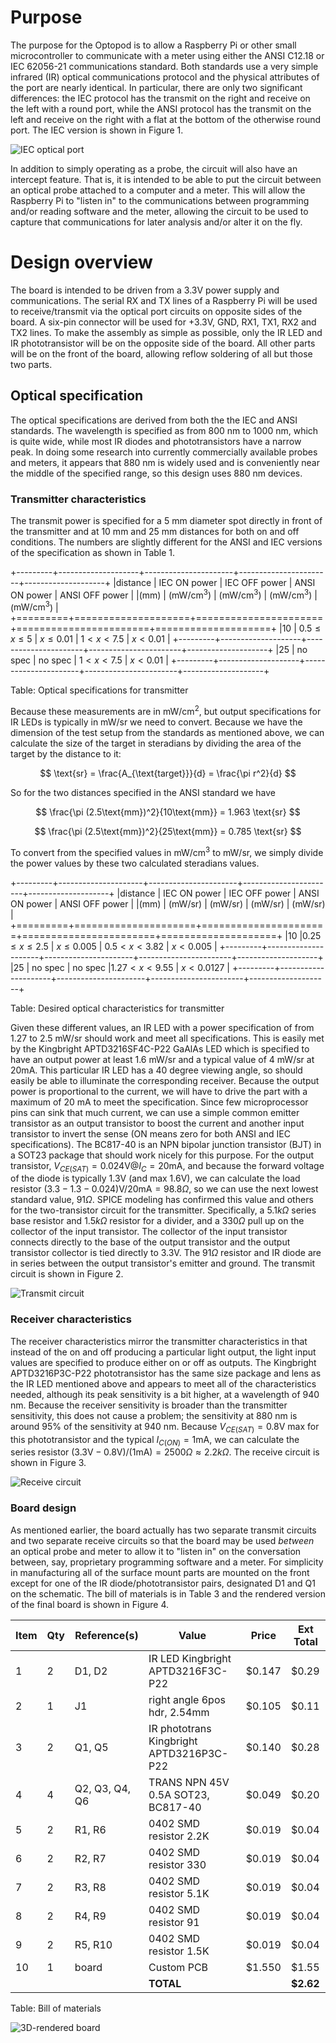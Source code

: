 # Purpose
The purpose for the Optopod is to allow a Raspberry Pi or other small microcontroller to communicate with a meter using either the ANSI C12.18 or IEC 62056-21 communications standard.  Both standards use a very simple infrared (IR) optical communications protocol and the physical attributes of the port are nearly identical.  In particular, there are only two significant differences:  the IEC protocol has the transmit on the right and receive on the left with a round port, while the ANSI protocol has the transmit on the left and receive on the right with a flat at the bottom of the otherwise round port.  The IEC version is shown in Figure 1.

![IEC optical port](Optopod/images/IEC_optical_port.png)

In addition to simply operating as a probe, the circuit will also have an intercept feature.  That is, it is intended to be able to put the circuit between an optical probe attached to a computer and a meter.  This will allow the Raspberry Pi to "listen in" to the communications between programming and/or reading software and the meter, allowing the circuit to be used to capture that communications for later analysis and/or alter it on the fly.

# Design overview
The board is intended to be driven from a 3.3V power supply and communications.  The serial RX and TX lines of a Raspberry Pi will be used to receive/transmit via the optical port circuits on opposite sides of the board.  A six-pin connector will be used for +3.3V, GND, RX1, TX1, RX2 and TX2 lines.   To make the assembly as simple as possible, only the IR LED and IR phototransistor will be on the opposite side of the board.  All other parts will be on the front of the board, allowing reflow soldering of all but those two parts.

## Optical specification
The optical specifications are derived from both the the IEC and ANSI standards.  The wavelength is specified as from 800 nm to 1000 nm, which is quite wide, while most IR diodes and phototransistors have a narrow peak.  In doing some research into currently commercially available probes and meters, it appears that 880 nm is widely used and is conveniently near the middle of the specified range, so this design uses 880 nm devices.

### Transmitter characteristics

The transmit power is specified for a 5 mm diameter spot directly in front of the transmitter and at 10 mm and 25 mm distances for both on and off conditions.  The numbers are slightly different for the ANSI and IEC versions of the specification as shown in Table 1.

+---------+--------------------+----------------------+-----------------------+--------------------+
|distance | IEC ON power       | IEC OFF power        | ANSI ON power         | ANSI OFF power     |
|(mm)     | ($\text{mW/cm}^3$) | ($\text{mW/cm}^3$)   | ($\text{mW/cm}^3$)    | ($\text{mW/cm}^3$) |
+=========+====================+======================+=======================+====================+
|10       | $0.5 \le x \le 5$  | $x \le 0.01$         |  $1 < x < 7.5$        |    $x < 0.01$      |
+---------+--------------------+----------------------+-----------------------+--------------------+
|25       | no spec            |  no spec             |  $1 < x < 7.5$        |    $x < 0.01$      |
+---------+--------------------+----------------------+-----------------------+--------------------+

Table: Optical specifications for transmitter

Because these measurements are in $\text{mW/cm}^2$, but output specifications for IR LEDs is typically in mW/sr we need to convert.  Because we have the dimension of the test setup from the standards as mentioned above, we can calculate the size of the target in steradians by dividing the area of the target by the distance to it:

$$ \text{sr} = \frac{A_{\text{target}}}{d} = \frac{\pi r^2}{d} $$

So for the two distances specified in the ANSI standard we have

$$ \frac{\pi (2.5\text{mm})^2}{10\text{mm}} = 1.963 \text{sr} $$

$$ \frac{\pi (2.5\text{mm})^2}{25\text{mm}} = 0.785 \text{sr} $$

To convert from the specified values in $\text{mW/cm}^3$ to mW/sr, we simply divide the power values by these two calculated steradians values.

+---------+---------------------+----------------------+-----------------------+--------------------+
|distance | IEC ON power        | IEC OFF power        | ANSI ON power         | ANSI OFF power     |
|(mm)     | (mW/sr)             | (mW/sr)              | (mW/sr)               | (mW/sr)            |
+=========+=====================+======================+=======================+====================+
|10       |$0.25 \le x\le 2.5$  | $x \le 0.005$        |  $0.5 < x < 3.82$     |    $x < 0.005$     |
+---------+---------------------+----------------------+-----------------------+--------------------+
|25       | no spec             |  no spec             |$1.27 < x < 9.55$      |    $x < 0.0127$    |
+---------+---------------------+----------------------+-----------------------+--------------------+

Table: Desired optical characteristics for transmitter

Given these different values, an IR LED with a power specification of from 1.27 to 2.5 mW/sr should work and meet all specifications.  This is easily met by the Kingbright APTD3216SF4C-P22 GaAlAs LED which is specified to have an output power at least 1.6 mW/sr and a typical value of 4 mW/sr at 20mA.  This particular IR LED has a 40 degree viewing angle, so should easily be able to illuminate the corresponding receiver.  Because the output power is proportional to the current, we will have to drive the part with a maximum of 20 mA to meet the specification.  Since few microprocessor pins can sink that much current, we can use a simple common emitter transistor as an output transistor to boost the current and another input transistor to invert the sense (ON means zero for both ANSI and IEC specifications).  The BC817-40 is an NPN bipolar junction transistor (BJT) in a SOT23 package that should work nicely for this purpose.  For the output transistor, $V_{CE(SAT)} = 0.024\text{V} @ I_C = 20\text{mA}$, and because the forward voltage of the diode is typically 1.3V (and max 1.6V), we can calculate the load resistor $(3.3 - 1.3 - 0.024)\text{V}/20\text{mA} = 98.8\Omega$, so we can use the next lowest standard value, $91\Omega$.  SPICE modeling has confirmed this value and others for the two-transistor circuit for the transmitter.  Specifically, a $5.1k\Omega$ series base resistor and $1.5k\Omega$ resistor for a divider, and a $330\Omega$ pull up on the collector of the input transistor. The collector of the input transistor connects directly to the base of the output transistor and the output transistor collector is tied directly to 3.3V.  The $91\Omega$ resistor and IR diode are in series between the output transistor's emitter and ground.  The transmit circuit is shown in Figure 2.

![Transmit circuit](Optopod/images/transmit.png)

### Receiver characteristics
The receiver characteristics mirror the transmitter characteristics in that instead of the on and off producing a particular light output, the light input values are specified to produce either on or off as outputs.  The Kingbright APTD3216P3C-P22 phototransistor has the same size package and lens as the IR LED mentioned above and appears to meet all of the characteristics needed, although its peak sensitivity is a bit higher, at a wavelength of 940 nm.  Because the receiver sensitivity is broader than the transmitter sensitivity, this does not cause a problem; the sensitivity at 880 nm is around 95% of the sensitivity at 940 nm.  Because $V_{CE(SAT)} = 0.8\text{V}$ max for this phototransistor and the typical $I_{C(ON)} = 1\text{mA}$, we can calculate the series resistor $(3.3\text{V}-0.8\text{V})/(1\text{mA}) = 2500\Omega \approx 2.2k\Omega$.  The receive circuit is shown in Figure 3.

![Receive circuit](Optopod/images/receive.png)

### Board design
As mentioned earlier, the board actually has two separate transmit circuits and two separate receive circuits so that the board may be used *between* an optical probe and meter to allow it to "listen in" on the conversation between, say, proprietary programming software and a meter.  For simplicity in manufacturing all of the surface mount parts are mounted on the front except for one of the IR diode/phototransistor pairs, designated D1 and Q1 on the schematic.  The bill of materials is in Table 3 and the rendered version of the final board is shown in Figure 4.

 Item| Qty | Reference(s)  |    Value                                 | Price  |Ext Total
-----|-----|---------------|------------------------------------------|--------|----------
 1   | 2   |D1, D2         |IR LED Kingbright APTD3216F3C-P22         |$0.147  |$0.29
 2   | 1   |J1             |right angle 6pos hdr, 2.54mm              |$0.105  |$0.11
 3   | 2   |Q1, Q5         |IR phototrans Kingbright APTD3216P3C-P22  |$0.140  |$0.28
 4   | 4   |Q2, Q3, Q4, Q6 |TRANS NPN 45V 0.5A SOT23, BC817-40        |$0.049  |$0.20
 5   | 2   |R1, R6         |0402 SMD resistor 2.2K                    |$0.019  |$0.04
 6   | 2   |R2, R7         |0402 SMD resistor 330                     |$0.019  |$0.04
 7   | 2   |R3, R8         |0402 SMD resistor 5.1K                    |$0.019  |$0.04
 8   | 2   |R4, R9         |0402 SMD resistor 91                      |$0.019  |$0.04
 9   | 2   |R5, R10        |0402 SMD resistor 1.5K                    |$0.019  |$0.04
 10  | 1   |board          |Custom PCB                                |$1.550  |$1.55
     |     |               | **TOTAL**                                |        |**$2.62**

Table: Bill of materials

![3D-rendered board](Optopod/images/Optopod_front.png)


